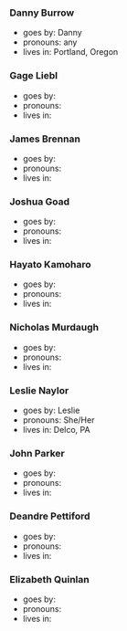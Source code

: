 ### Danny Burrow
* goes by: Danny
* pronouns: any
* lives in: Portland, Oregon

### Gage Liebl
* goes by: 
* pronouns: 
* lives in: 

### James Brennan
* goes by: 
* pronouns: 
* lives in: 

### Joshua Goad
* goes by: 
* pronouns: 
* lives in: 

### Hayato Kamoharo
* goes by: 
* pronouns: 
* lives in: 

### Nicholas Murdaugh
* goes by: 
* pronouns: 
* lives in: 

### Leslie Naylor
* goes by: Leslie
* pronouns: She/Her
* lives in: Delco, PA

### John Parker
* goes by: 
* pronouns: 
* lives in: 

### Deandre Pettiford
* goes by: 
* pronouns: 
* lives in: 

### Elizabeth Quinlan
* goes by: 
* pronouns: 
* lives in: 
